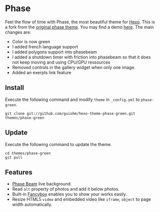 # Phase

Feel the flow of time with Phase, the most beautiful theme for [Hexo].
This is a fork from the [original phase theme](https://github.com/hexojs/hexo-theme-phase). You may find a demo [here](http://guilhaume.fr/blog/). The main changes are:
- Color is now green
- I added french language support
- I added polygons support into phasebeam
- I added a shutdown timer with friction into phasebeam so that it does not keep moving and using CPU/GPU ressources
- Removed controls in the gallery widget when only one image.
- Added an exerpts link feature

## Install

Execute the following command and modify `theme` in `_config.yml` to `phase-green`.

```
git clone git://github.com/guiohm/hexo-theme-phase-green.git themes/phase-green
```

## Update

Execute the following command to update the theme.

```
cd themes/phase-green
git pull
```

## Features

- [Phase Beam](https://www.youtube.com/watch?v=NhCXnWeXDT0) live background.
- Read `alt` property of photos and add it below photos.
- Built-in [Fancybox](http://fancyapps.com/fancybox/) enables you to show your works easily.
- Resize HTML5 `video` and embedded video like `iframe`, `object` to page width automatically.

[Hexo]: http://hexo.io
